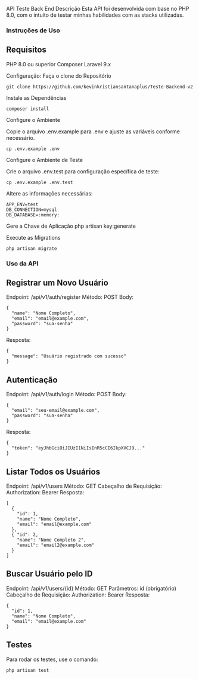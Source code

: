 API Teste Back End Descrição Esta API foi desenvolvida com base no PHP 8.0, com o intuito de testar minhas habilidades com as stacks utilizadas.

### Instruções de Uso 

## Requisitos 
PHP 8.0 ou superior 
Composer
Laravel 9.x 

Configuração:
Faça o clone do Repositório 
```
git clone https://github.com/kevinkristiansantanaplus/Teste-Backend-v2
```

Instale as Dependências 
```
composer install
```

Configure o Ambiente

Copie o arquivo .env.example para .env e ajuste as variáveis conforme necessário. 
```
cp .env.example .env
```
Configure o Ambiente de Teste

Crie o arquivo .env.test para configuração específica de teste: 
```
cp .env.example .env.test
```
Altere as informações necessárias:
```
APP_ENV=test 
DB_CONNECTION=mysql
DB_DATABASE=:memory:
```
Gere a Chave de Aplicação php artisan key:generate

Execute as Migrations
```
php artisan migrate
```

### Uso da API

## Registrar um Novo Usuário 
Endpoint: /api/v1/auth/register 
Método: POST 
Body: 
```
{
  "name": "Nome Completo",
  "email": "email@example.com",
  "password": "sua-senha"
}
```
Resposta:
```
{
  "message": "Usuário registrado com sucesso"
}
```

## Autenticação 
Endpoint: /api/v1/auth/login 
Método: POST
Body: 
```
{
  "email": "seu-email@example.com",
  "password": "sua-senha"
}
```
Resposta: 
```
{
  "token": "eyJhbGciOiJIUzI1NiIsInR5cCI6IkpXVCJ9..."
}
```

## Listar Todos os Usuários 
Endpoint: /api/v1/users 
Método: GET 
Cabeçalho de Requisição: Authorization: Bearer 
Resposta: 
```
[ 
  { 
    "id": 1, 
    "name": "Nome Completo", 
    "email": "email@example.com" 
  }, 
  { "id": 2, 
    "name": "Nome Completo 2", 
    "email": "email2@example.com" 
  } 
]
```

## Buscar Usuário pelo ID 
Endpoint: /api/v1/users/{id}
Método: GET 
Parâmetros: id (obrigatório) 
Cabeçalho de Requisição: Authorization: Bearer 
Resposta: 
```
{
  "id": 1,
  "name": "Nome Completo",
  "email": "email@example.com"
}
```

## Testes

Para rodar os testes, use o comando:
```
php artisan test
```
